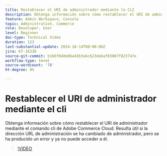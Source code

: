 ```yaml
---
title: Restablecer el URI de administrador mediante la CLI
description: Obtenga información sobre cómo restablecer el URI de administrador en la CLI de Adobe Commerce Cloud. Este método es útil cuando los cambios en la URL de administración causan problemas de acceso.
feature: Admin Workspace, Console
topic: Administration, Commerce
role: Developer, User
level: Beginner
doc-type: Technical Video
duration: 123
last-substantial-update: 2024-10-14T00:00:00Z
jira: KT-16338
source-git-commit: b166f048e86a43b3a6c623debaf83007f823747e
workflow-type: tm+mt
source-wordcount: '78'
ht-degree: 0%

---
```



# Restablecer el URI de administrador mediante el cli

Obtenga información sobre cómo restablecer el URI de administrador mediante el comando cli de Adobe Commerce Cloud. Resulta útil si la dirección URL de administración se ha cambiado de administrador, pero se ha producido un error y ya no puede acceder a él.

>[!VIDEO](https://video.tv.adobe.com/v/3435066/?learn=on)

